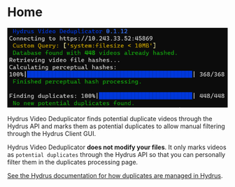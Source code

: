 # Home

![hydrus video deduplicator running in terminal](./img/preview.png)

Hydrus Video Deduplicator finds potential duplicate videos through the Hydrus API and marks them as potential duplicates to allow manual filtering through the Hydrus Client GUI.

Hydrus Video Deduplicator **does not modify your files**. It only marks videos as `potential duplicates` through the Hydrus API so that you can personally filter them in the duplicates processing page.

[See the Hydrus documentation for how duplicates are managed in Hydrus](https://hydrusnetwork.github.io/hydrus/duplicates.html).
